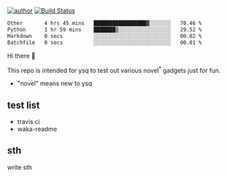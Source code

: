 [![author](https://img.shields.io/badge/author-ysq-green)](https://github.com/Yang-Shiqin)
[![Build Status](https://app.travis-ci.com/Yang-Shiqin/testall.svg?branch=main)](https://app.travis-ci.com/Yang-Shiqin/testall)

<!--START_SECTION:waka-->

```txt
Other       4 hrs 45 mins   █████████████████▓░░░░░░░   70.46 %
Python      1 hr 59 mins    ███████▒░░░░░░░░░░░░░░░░░   29.52 %
Markdown    0 secs          ░░░░░░░░░░░░░░░░░░░░░░░░░   00.02 %
Batchfile   0 secs          ░░░░░░░░░░░░░░░░░░░░░░░░░   00.01 %
```

<!--END_SECTION:waka-->

Hi there 👋

This repo is intended for ysq to test out various novel<sup>*</sup> gadgets just for fun.

- "novel" means new to ysq

## test list
- travis ci
- waka-readme


## sth
write sth

